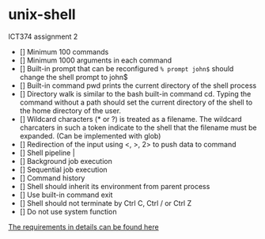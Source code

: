 # unix-shell
ICT374 assignment 2
- [] Minimum 100 commands
- [] Minimum 1000 arguments in each command
- [] Built-in prompt that can be reconfigured `% prompt john$` should change the shell prompt to john$
- [] Built-in command pwd prints the current directory of the shell process
- [] Directory walk is similar to the bash built-in command cd. Typing the command without a path should set the current directory of the shell to the home directory of the user.
- [] Wildcard characters (* or ?) is treated as a filename. The wildcard charcaters in such a token indicate to the shell that the filename must be expanded. (Can be implemented with glob)
- [] Redirection of the input using <, >, 2> to push data to command
- [] Shell pipeline | 
- [] Background job execution
- [] Sequential job execution
- [] Command history
- [] Shell should inherit its environment from parent process
- [] Use built-in command exit
- [] Shell should not terminate by Ctrl C, Ctrl / or Ctrl Z
- [] Do not use system function

[The requirements in details can be found here](https://www.it.murdoch.edu.au/~S900432D/oli1l1hsu_x3X64dg72kf7Th973yihbkys9M10in0x/assignments/2025tj-a2/index.shtml)
